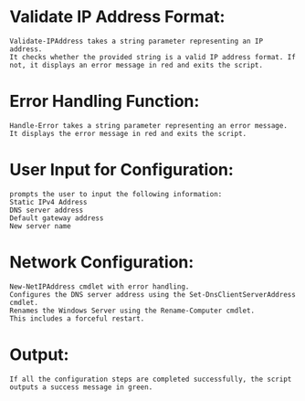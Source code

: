 # Validate IP Address Format:
    Validate-IPAddress takes a string parameter representing an IP address.
    It checks whether the provided string is a valid IP address format. If not, it displays an error message in red and exits the script.

# Error Handling Function:
    Handle-Error takes a string parameter representing an error message.
    It displays the error message in red and exits the script.

# User Input for Configuration:
    prompts the user to input the following information:
    Static IPv4 Address
    DNS server address
    Default gateway address
    New server name
    
# Network Configuration:
    New-NetIPAddress cmdlet with error handling.
    Configures the DNS server address using the Set-DnsClientServerAddress cmdlet.
    Renames the Windows Server using the Rename-Computer cmdlet. 
    This includes a forceful restart.

# Output:
    If all the configuration steps are completed successfully, the script outputs a success message in green.
